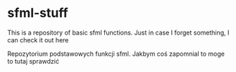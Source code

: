 # sfml-stuff
This is a repository of basic sfml functions. Just in case I forget something, I can check it out here

Repozytorium podstawowych funkcji sfml. Jakbym coś zapomnial to moge to tutaj sprawdzić
